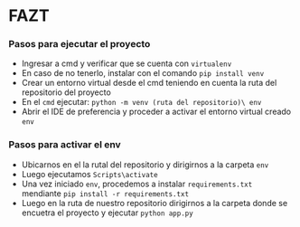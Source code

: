 # FAZT
### Pasos para ejecutar el proyecto
- Ingresar a cmd y verificar que se cuenta con `virtualenv`
- En caso de no tenerlo, instalar con el comando `pip install venv`
- Crear un entorno virtual desde el cmd teniendo en cuenta la ruta del repositorio del proyecto
- En el `cmd` ejecutar: `python -m venv (ruta del repositorio)\ env `
- Abrir el IDE de preferencia y proceder a activar el entorno virtual creado `env`
### Pasos para activar el env
- Ubicarnos en el la rutal del repositorio y dirigirnos a la carpeta `env`
- Luego ejecutamos `Scripts\activate`
- Una vez iniciado `env`, procedemos a instalar `requirements.txt` mendiante `pip install -r requirements.txt`
- Luego en la ruta de nuestro repositorio dirigirnos a la carpeta donde se encuetra el proyecto y ejecutar `python app.py`